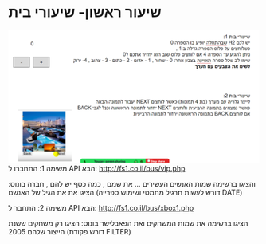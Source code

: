 # שיעור ראשון- שיעורי בית

![alt text](mission3.png)
משימה 1:
התחברו ל API הבא:
http://fs1.co.il/bus/vip.php

והציגו ברשימה שמות האנשים העשירים ... את שמם , כמה כסף יש להם , חברה
בונוס: הציגו את את הגיל של האנשם (דורש לעשות תרגיל מתמטי ושימוש ספרייה DATE)

משימה 2:
התחבר ל API הבא:
http://fs1.co.il/bus/xbox1.php

הציגו ברשימה את שמות המשחקים ואת הפאבלישר
בונוס: הציגו רק משחקים ששנת הייצור שלהם 2005 (דורש פקודת FILTER)
